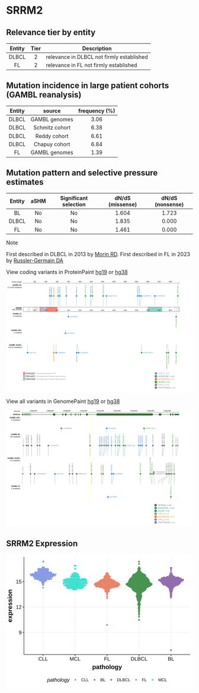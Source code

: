 # SRRM2

## Relevance tier by entity

|Entity|Tier|Description                              |
|:------:|:----:|-----------------------------------------|
|DLBCL |2   |relevance in DLBCL not firmly established|
|FL    |2   |relevance in FL not firmly established   |

## Mutation incidence in large patient cohorts (GAMBL reanalysis)

|Entity|source        |frequency (%)|
|:------:|:--------------:|:-------------:|
|DLBCL |GAMBL genomes |3.06         |
|DLBCL |Schmitz cohort|6.38         |
|DLBCL |Reddy cohort  |6.61         |
|DLBCL |Chapuy cohort |6.84         |
|FL    |GAMBL genomes |1.39         |

## Mutation pattern and selective pressure estimates

|Entity|aSHM|Significant selection|dN/dS (missense)|dN/dS (nonsense)|
|:------:|:----:|:---------------------:|:----------------:|:----------------:|
|BL    |No  |No                   |1.604           |1.723           |
|DLBCL |No  |No                   |1.835           |0.000           |
|FL    |No  |No                   |1.461           |0.000           |


> [!NOTE]
> First described in DLBCL in 2013 by [Morin RD](https://pubmed.ncbi.nlm.nih.gov/23699601). First described in FL in 2023 by [Russler-Germain DA](https://pubmed.ncbi.nlm.nih.gov/37493986)


View coding variants in ProteinPaint [hg19](https://morinlab.github.io/LLMPP/GAMBL/SRRM2_protein.html)  or [hg38](https://morinlab.github.io/LLMPP/GAMBL/SRRM2_protein_hg38.html)

![image](images/proteinpaint/SRRM2_NM_016333.svg)

View all variants in GenomePaint [hg19](https://morinlab.github.io/LLMPP/GAMBL/SRRM2.html)  or [hg38](https://morinlab.github.io/LLMPP/GAMBL/SRRM2_hg38.html)

![image](images/proteinpaint/SRRM2.svg)
## SRRM2 Expression
![image](images/gene_expression/SRRM2_by_pathology.svg)
<!-- ORIGIN: morinMutationalStructuralAnalysis2013 -->
